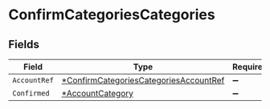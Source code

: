 # ConfirmCategoriesCategories


## Fields

| Field                                                                                                  | Type                                                                                                   | Required                                                                                               | Description                                                                                            |
| ------------------------------------------------------------------------------------------------------ | ------------------------------------------------------------------------------------------------------ | ------------------------------------------------------------------------------------------------------ | ------------------------------------------------------------------------------------------------------ |
| `AccountRef`                                                                                           | [*ConfirmCategoriesCategoriesAccountRef](../../models/shared/confirmcategoriescategoriesaccountref.md) | :heavy_minus_sign:                                                                                     | N/A                                                                                                    |
| `Confirmed`                                                                                            | [*AccountCategory](../../models/shared/accountcategory.md)                                             | :heavy_minus_sign:                                                                                     | N/A                                                                                                    |